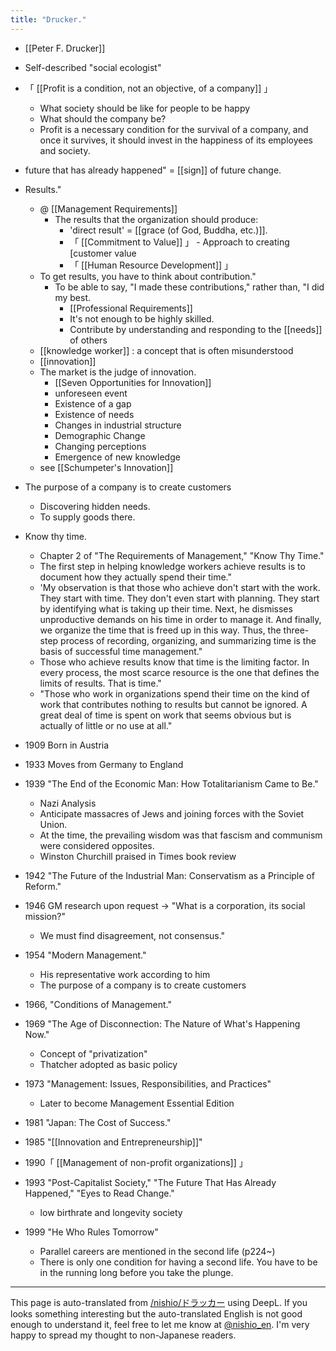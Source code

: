 ```yaml
---
title: "Drucker."
---
```


- [[Peter F. Drucker]]
- Self-described "social ecologist"
- 「 [[Profit is a condition, not an objective, of a company]] 」
    - What society should be like for people to be happy
    - What should the company be?
    - Profit is a necessary condition for the survival of a company, and once it survives, it should invest in the happiness of its employees and society.
- future that has already happened" = [[sign]] of future change.
- Results."
    - @ [[Management Requirements]]
        - The results that the organization should produce:
            - 'direct result' = [[grace (of God, Buddha, etc.)]].
            - 「 [[Commitment to Value]] 」
                    - Approach to creating [customer value
            - 「 [[Human Resource Development]] 」
    - To get results, you have to think about contribution."
        - To be able to say, "I made these contributions," rather than, "I did my best.
            - [[Professional Requirements]]
            - It's not enough to be highly skilled.
            - Contribute by understanding and responding to the [[needs]] of others
    - [[knowledge worker]] : a concept that is often misunderstood
    - [[innovation]]
    - The market is the judge of innovation.
        - [[Seven Opportunities for Innovation]]
        - unforeseen event
        - Existence of a gap
        - Existence of needs
        - Changes in industrial structure
        - Demographic Change
        - Changing perceptions
        - Emergence of new knowledge
    - see  [[Schumpeter's Innovation]]

- The purpose of a company is to create customers
    - Discovering hidden needs.
    - To supply goods there.

- Know thy time.
    - Chapter 2 of "The Requirements of Management," "Know Thy Time."
    - The first step in helping knowledge workers achieve results is to document how they actually spend their time."
    - 'My observation is that those who achieve don't start with the work. They start with time. They don't even start with planning. They start by identifying what is taking up their time. Next, he dismisses unproductive demands on his time in order to manage it. And finally, we organize the time that is freed up in this way. Thus, the three-step process of recording, organizing, and summarizing time is the basis of successful time management."
    - Those who achieve results know that time is the limiting factor. In every process, the most scarce resource is the one that defines the limits of results. That is time."
    - "Those who work in organizations spend their time on the kind of work that contributes nothing to results but cannot be ignored. A great deal of time is spent on work that seems obvious but is actually of little or no use at all."

- 1909 Born in Austria
- 1933 Moves from Germany to England
- 1939 "The End of the Economic Man: How Totalitarianism Came to Be."
    - Nazi Analysis
    - Anticipate massacres of Jews and joining forces with the Soviet Union.
    - At the time, the prevailing wisdom was that fascism and communism were considered opposites.
    - Winston Churchill praised in Times book review
- 1942 "The Future of the Industrial Man: Conservatism as a Principle of Reform."
- 1946 GM research upon request → "What is a corporation, its social mission?"
    - We must find disagreement, not consensus."
- 1954 "Modern Management."
    - His representative work according to him
    - The purpose of a company is to create customers
- 1966, "Conditions of Management."
- 1969 "The Age of Disconnection: The Nature of What's Happening Now."
    - Concept of "privatization"
    - Thatcher adopted as basic policy
- 1973 "Management: Issues, Responsibilities, and Practices"
    - Later to become Management Essential Edition
- 1981 "Japan: The Cost of Success."
- 1985 "[[Innovation and Entrepreneurship]]"
- 1990「 [[Management of non-profit organizations]] 」
- 1993 "Post-Capitalist Society," "The Future That Has Already Happened," "Eyes to Read Change."
    - low birthrate and longevity society
- 1999 "He Who Rules Tomorrow"
    - Parallel careers are mentioned in the second life (p224~)
    - There is only one condition for having a second life. You have to be in the running long before you take the plunge.
---
This page is auto-translated from [/nishio/ドラッカー](https://scrapbox.io/nishio/ドラッカー) using DeepL. If you looks something interesting but the auto-translated English is not good enough to understand it, feel free to let me know at [@nishio_en](https://twitter.com/nishio_en). I'm very happy to spread my thought to non-Japanese readers.